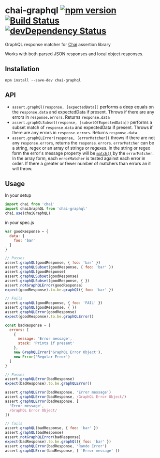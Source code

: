 chai-graphql [![npm version](https://badge.fury.io/js/chai-graphql.svg)](https://badge.fury.io/js/chai-graphql) [![Build Status](https://travis-ci.org/bustlelabs/chai-graphql.svg?branch=master)](https://travis-ci.org/bustlelabs/chai-graphql) [![devDependency Status](https://david-dm.org/bustlelabs/chai-graphql/dev-status.svg)](https://david-dm.org/bustlelabs/chai-graphql#info=devDependencies)
===========

GraphQL response matcher for [Chai](http://chaijs.com/) assertion library

Works with both parsed JSON responses and local object responses.

## Installation
```
npm install --save-dev chai-graphql
```

## API
- `assert.graphQl(response, [expectedData])` performs a deep equals on the `response.data` and expectedData if present. Throws if there are any errors in `response.errors`. Returns `response.data`
- `assert.graphQLSubset(response, [subsetOfExpectedData])` performs a subset match of `response.data` and expectedData if present. Throws if there are any errors in `response.errors`. Returns `response.data`
- `assert.graphQLError(response, [errorMatcher])` throws if there are not any `response.errors`, returns the `response.errors`. `errorMatcher` can be a string, regex or an array of strings or regexes. In the string or regex form the error's message property will be [`match()`](https://developer.mozilla.org/en-US/docs/Web/JavaScript/Reference/Global_Objects/String/match) by the `errorMatcher`. In the array form, each `errorMatcher` is tested against each error in order. If there a greater or fewer number of matchers than errors an it will throw.

## Usage
In your setup
```js
import chai from 'chai'
import chaiGraphQL from 'chai-graphql'
chai.use(chaiGraphQL)
```

in your spec.js
```js
var goodResponse = {
  data: {
    foo: 'bar'
  }
}

// Passes
assert.graphQL(goodResponse, { foo: 'bar' })
assert.graphQLSubset(goodResponse, { foo: 'bar' })
assert.graphQL(goodResponse)
assert.graphQLSubset(goodResponse)
assert.graphQLSubset(goodResponse, { })
assert.notGraphQLError(goodResponse)
expect(goodResponse).to.be.graphQl({ foo: 'bar' })

// Fails
assert.graphQL(goodResponse, { foo: 'FAIL' })
assert.graphQL(goodResponse, { })
assert.graphQLError(goodResponse)
expect(goodResponse).to.be.graphQLError()

const badResponse = {
  errors: [
    {
      message: 'Error message',
      stack: 'Prints if present'
    },
    new GraphQLError('GraphQL Error Object'),
    new Error('Regular Error')
  ]
}

// Passes
assert.graphQLError(badResponse)
expect(badResponse).to.be.graphQLError()

assert.graphQLError(badResponse, 'Error message')
assert.graphQLError(badResponse, /GraphQL Error Object/)
assert.graphQLError(badResponse, [
  'Error message',
  /GraphQL Error Object/
])

// fails
assert.graphQL(badResponse, { foo: 'bar' })
assert.graphQL(badResponse)
assert.notGraphQLError(badResponse)
expect(badResponse).to.be.graphQl({ foo: 'bar' })
assert.graphQLError(badResponse, 'Rando Error')
assert.graphQLError(badResponse, [ 'Error message' ])
```
